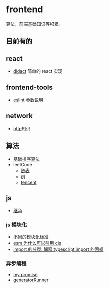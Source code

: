 # frontend

算法，前端基础知识等积累。

## 目前有的

## react

- [didact](https://github.com/IMMC/frontend-note/blob/master/react/Didact/didact-readme.md) 简单的 react 实现

## frontend-tools

- [eslint](https://github.com/IMMC/frontend-note/tree/master/frontend-tools/eslint) 参数说明

## network

- [http](https://juejin.im/post/5e721ec351882549036961a0)知识

## 算法

- [基础排序算法](https://github.com/IMMC/frontend-note/tree/master/algorithm/sort)
- leetCode
  - [链表](https://github.com/IMMC/frontend-note/blob/master/algorithm/leetcode/link.md)
  - [树](https://github.com/IMMC/frontend-note/blob/master/algorithm/leetcode/tree.md)
  - [tencent](https://github.com/IMMC/frontend-note/blob/master/algorithm/leetcode/tencent.md)

## js

- [继承](https://github.com/IMMC/frontend-note/blob/master/js/base/inherit.md)

### js 模块化

- [不同的模块化标准](https://github.com/IMMC/frontend-note/tree/master/js/module)
- [esm 为什么可以引用 cjs](https://github.com/IMMC/frontend-note/blob/master/js/module/defaultExport.md)
- [import 的分裂: 解释 typescript import 的困惑](https://github.com/IMMC/frontend-note/blob/master/js/module/typescriptModule.md)

### 异步编程

- [my promise](https://github.com/IMMC/frontend-note/blob/master/js/promise/myPromise.js)
- [generatorRunner](https://github.com/IMMC/frontend-note/blob/master/js/promise/generatorRunner.js)
